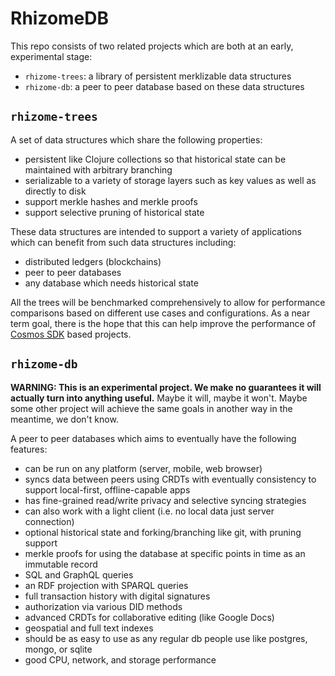 # RhizomeDB

This repo consists of two related projects which are both at an early, experimental stage:
* `rhizome-trees`: a library of persistent merklizable data structures
* `rhizome-db`: a peer to peer database based on these data structures

## `rhizome-trees`

A set of data structures which share the following properties:
* persistent like Clojure collections so that historical state can be maintained with arbitrary branching
* serializable to a variety of storage layers such as key values as well as directly to disk
* support merkle hashes and merkle proofs
* support selective pruning of historical state

These data structures are intended to support a variety of applications which can benefit from such data structures
including:
* distributed ledgers (blockchains)
* peer to peer databases
* any database which needs historical state

All the trees will be benchmarked comprehensively to allow for performance comparisons based on different use cases
and configurations. As a near term goal, there is the hope that this can help improve the performance of
[Cosmos SDK](https://github.com/cosmos/cosmos-sdk) based projects.

## `rhizome-db`

**WARNING: This is an experimental project. We make no guarantees it will
actually turn into anything useful.** Maybe it will, maybe it won't. Maybe some
other project will achieve the same goals in another way in the meantime, we
don't know.

A peer to peer databases which aims to eventually have the following features:
* can be run on any platform (server, mobile, web browser)
* syncs data between peers using CRDTs with eventually consistency to support
local-first, offline-capable apps
* has fine-grained read/write privacy and selective syncing strategies
* can also work with a light client (i.e. no local data just server connection)
* optional historical state and forking/branching like git, with pruning support
* merkle proofs for using the database at specific points in time as an immutable record
* SQL and GraphQL queries
* an RDF projection with SPARQL queries
* full transaction history with digital signatures
* authorization via various DID methods
* advanced CRDTs for collaborative editing (like Google Docs)
* geospatial and full text indexes
* should be as easy to use as any regular db people use like postgres, mongo, or sqlite
* good CPU, network, and storage performance

